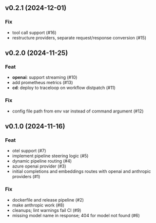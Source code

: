 ## v0.2.1 (2024-12-01)

### Fix

- tool call support (#16)
- restructure providers, separate request/response conversion (#15)

## v0.2.0 (2024-11-25)

### Feat

- **openai**: support streaming (#10)
- add prometheus metrics (#13)
- **cd**: deploy to traceloop on workflow distpatch (#11)

### Fix

- config file path from env var instead of command argument (#12)

## v0.1.0 (2024-11-16)

### Feat

- otel support (#7)
- implement pipeline steering logic (#5)
- dynamic pipeline routing (#4)
- azure openai provider (#3)
- initial completions and embeddings routes with openai and anthropic providers (#1)

### Fix

- dockerfile and release pipeline (#2)
- make anthropic work (#8)
- cleanups; lint warnings fail CI (#9)
- missing model name in response; 404 for model not found (#6)
